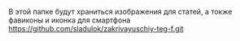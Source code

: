В этой папке будут храниться изображения для статей, а токже фавиконы и иконка для смартфона
https://github.com/sladulok/zakrivayuschiy-teg-f.git 